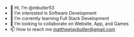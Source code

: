 - 👋 Hi, I’m @mbutler53
- 👀 I’m interested in Software Development
- 🌱 I’m currently learning Full Stack Development
- 💞️ I’m looking to collaborate on Website, App, and Games
- 📫 How to reach me matthewjaybutler@gmail.com

<!---
mbutler53/mbutler53 is a ✨ special ✨ repository because its `README.md` (this file) appears on your GitHub profile.
You can click the Preview link to take a look at your changes.
--->
